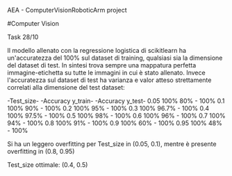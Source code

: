 AEA - ComputerVisionRoboticArm project

#Computer Vision 

Task 28/10

Il modello allenato con la regressione logistica di scikitlearn ha un'accuratezza del 100% sul dataset di training, qualsiasi sia la dimensione del dataset di test. In sintesi trova sempre una mappatura perfetta immagine-etichetta su tutte le immagini in cui è stato allenato. Invece l'accuratezza sul dataset di test ha varianza e valor atteso strettamente correlati alla dimensione del test dataset:

-Test_size-   -Accuracy y_train-   -Accuracy y_test- 
   0.05             100%               80% - 100%
   0.1              100%               90% - 100%
   0.2              100%               95% - 100%
   0.3              100%             96.7% - 100%
   0.4              100%             97.5% - 100%
   0.5              100%               98% - 100%
   0.6              100%               96% - 100%
   0.7              100%               94% - 100%
   0.8              100%               91% - 100%
   0.9              100%               60% - 100% 
   0.95             100%               48% - 100%
   
Si ha un leggero overfitting per Test_size in (0.05, 0.1), mentre è presente overfitting in (0.8, 0.95)

Test_size ottimale: (0.4, 0.5)
